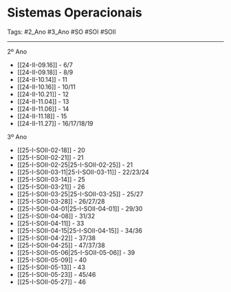 # Sistemas Operacionais

Tags: #2_Ano #3_Ano #SO #SOI #SOII 

---

2º Ano
- [[24-II-09.16]] - 6/7
- [[24-II-09.18]] - 8/9
- [[24-II-10.14]] - 11
- [[24-II-10.16]] - 10/11
- [[24-II-10.21]] - 12
- [[24-II-11.04]] - 13
- [[24-II-11.06]] - 14
- [[24-II-11.18]] - 15
- [[24-II-11.27]] - 16/17/18/19

3º Ano
- [[25-I-SOII-02-18]] - 20
- [[25-I-SOII-02-21]] - 21
- [[25-I-SOII-02-25|25-I-SOII-02-25]] - 21
- [[25-I-SOII-03-11|25-I-SOII-03-11]] - 22/23/24
- [[25-I-SOII-03-14]] - 25
- [[25-I-SOII-03-21]] - 26
- [[25-I-SOII-03-25|25-I-SOII-03-25]] - 25/27
- [[25-I-SOII-03-28]] - 26/27/28
- [[25-I-SOII-04-01|25-I-SOII-04-01]] - 29/30
- [[25-I-SOII-04-08]] - 31/32
- [[25-I-SOII-04-11]] - 33
- [[25-I-SOII-04-15|25-I-SOII-04-15]] - 34/36
- [[25-I-SOII-04-22]] - 37/38
- [[25-I-SOII-04-25]] - 47/37/38
- [[25-I-SOII-05-06|25-I-SOII-05-06]] - 39
- [[25-I-SOII-05-09]] - 40
- [[25-I-SOII-05-13]] - 43
- [[25-I-SOII-05-23]] - 45/46
- [[25-I-SOII-05-27]] - 46
